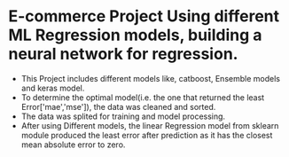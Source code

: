 # E-commerce Project Using different ML Regression models, building a neural network for regression.
  - This Project includes different models like, catboost, Ensemble models and keras model.
  - To determine the optimal model(i.e. the one that returned the least Error['mae','mse']), the data was cleaned and sorted.
  - The data was splited for training and model processing.
  - After using Different models, the linear Regression model from sklearn module produced the least error after prediction as it has the closest mean absolute error to zero.

